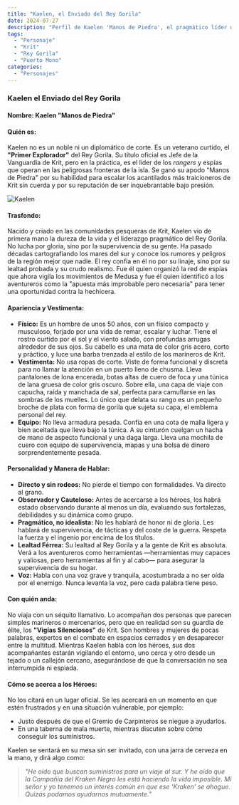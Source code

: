 ```yaml
---
title: "Kaelen, el Enviado del Rey Gorila"
date: 2024-07-27
description: "Perfil de Kaelen 'Manos de Piedra', el pragmático líder de los exploradores y espías del Rey Gorila."
tags:
  - "Personaje"
  - "Krit"
  - "Rey Gorila"
  - "Puerto Mono"
categories:
  - "Personajes"
---
```

### Kaelen el Enviado del Rey Gorila

#### **Nombre:** **Kaelen "Manos de Piedra"**

#### **Quién es:**
Kaelen no es un noble ni un diplomático de corte. Es un veterano curtido, el **"Primer Explorador"** del Rey Gorila. Su título oficial es Jefe de la Vanguardia de Krit, pero en la práctica, es el líder de los *rangers* y espías que operan en las peligrosas fronteras de la isla. Se ganó su apodo "Manos de Piedra" por su habilidad para escalar los acantilados más traicioneros de Krit sin cuerda y por su reputación de ser inquebrantable bajo presión.

![Kaelen](Kaelen.png)

#### **Trasfondo:**
Nacido y criado en las comunidades pesqueras de Krit, Kaelen vio de primera mano la dureza de la vida y el liderazgo pragmático del Rey Gorila. No lucha por gloria, sino por la supervivencia de su gente. Ha pasado décadas cartografiando los mares del sur y conoce los rumores y peligros de la región mejor que nadie. El rey confía en él no por su linaje, sino por su lealtad probada y su crudo realismo. Fue él quien organizó la red de espías que ahora vigila los movimientos de Medusa y fue él quien identificó a los aventureros como la "apuesta más improbable pero necesaria" para tener una oportunidad contra la hechicera.

#### **Apariencia y Vestimenta:**
* **Físico:** Es un hombre de unos 50 años, con un físico compacto y musculoso, forjado por una vida de remar, escalar y luchar. Tiene el rostro curtido por el sol y el viento salado, con profundas arrugas alrededor de sus ojos. Su cabello es una mata de color gris acero, corto y práctico, y luce una barba trenzada al estilo de los marineros de Krit.
* **Vestimenta:** No usa ropas de corte. Viste de forma funcional y discreta para no llamar la atención en un puerto lleno de chusma. Lleva pantalones de lona encerada, botas altas de cuero de foca y una túnica de lana gruesa de color gris oscuro. Sobre ella, una capa de viaje con capucha, raída y manchada de sal, perfecta para camuflarse en las sombras de los muelles. Lo único que delata su rango es un pequeño broche de plata con forma de gorila que sujeta su capa, el emblema personal del rey.
* **Equipo:** No lleva armadura pesada. Confía en una cota de malla ligera y bien aceitada que lleva bajo la túnica. A su cinturón cuelgan un hacha de mano de aspecto funcional y una daga larga. Lleva una mochila de cuero con equipo de supervivencia, mapas y una bolsa de dinero sorprendentemente pesada.

#### **Personalidad y Manera de Hablar:**
* **Directo y sin rodeos:** No pierde el tiempo con formalidades. Va directo al grano.
* **Observador y Cauteloso:** Antes de acercarse a los héroes, los habrá estado observando durante al menos un día, evaluando sus fortalezas, debilidades y su dinámica como grupo.
* **Pragmático, no idealista:** No les hablará de honor ni de gloria. Les hablará de supervivencia, de tácticas y del coste de la guerra. Respeta la fuerza y el ingenio por encima de los títulos.
* **Lealtad Férrea:** Su lealtad al Rey Gorila y a la gente de Krit es absoluta. Verá a los aventureros como herramientas —herramientas muy capaces y valiosas, pero herramientas al fin y al cabo— para asegurar la supervivencia de su hogar.
* **Voz:** Habla con una voz grave y tranquila, acostumbrada a no ser oída por el enemigo. Nunca levanta la voz, pero cada palabra tiene peso.

#### **Con quién anda:**
No viaja con un séquito llamativo. Lo acompañan dos personas que parecen simples marineros o mercenarios, pero que en realidad son su guardia de élite, los **"Vigías Silenciosos"** de Krit. Son hombres y mujeres de pocas palabras, expertos en el combate en espacios cerrados y en desaparecer entre la multitud. Mientras Kaelen habla con los héroes, sus dos acompañantes estarán vigilando el entorno, uno cerca y otro desde un tejado o un callejón cercano, asegurándose de que la conversación no sea interrumpida ni espiada.

#### **Cómo se acerca a los Héroes:**
No los citará en un lugar oficial. Se les acercará en un momento en que estén frustrados y en una situación vulnerable, por ejemplo:
* Justo después de que el Gremio de Carpinteros se niegue a ayudarlos.
* En una taberna de mala muerte, mientras discuten sobre cómo conseguir los suministros.

Kaelen se sentará en su mesa sin ser invitado, con una jarra de cerveza en la mano, y dirá algo como:
> *"He oído que buscan suministros para un viaje al sur. Y he oído que la Compañía del Kraken Negro les está haciendo la vida imposible. Mi señor y yo tenemos un interés común en que ese 'Kraken' se ahogue. Quizás podamos ayudarnos mutuamente."*